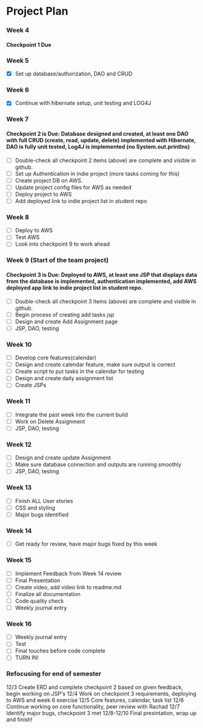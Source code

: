 # Project Plan

### Week 4
#### Checkpoint 1 Due

### Week 5

- [x] Set up database/authorization, DAO and CRUD

### Week 6

- [x] Continue with hibernate setup, unit testing and LOG4J

### Week 7
#### Checkpoint 2 is Due: Database designed and created, at least one DAO with full CRUD (create, read, update, delete) implemented with Hibernate, DAO is fully unit tested, Log4J is implemented (no System.out.printlns)

- [ ] Double-check all checkpoint 2 items (above) are complete and visible in github.
- [ ] Set up Authentication in indie project (more tasks coming for this)
- [ ] Create project DB on AWS.
- [ ] Update project config files for AWS as needed
- [ ] Deploy project to AWS
- [ ] Add deployed link to indie project list in student repo

### Week 8

- [ ] Deploy to AWS
- [ ] Test AWS
- [ ] Look into checkpoint 9 to work ahead

### Week 9 (Start of the team project)
#### Checkpoint 3 is Due: Deployed to AWS, at least one JSP that displays data from the database is implemented, authentication implemented, add AWS deployed app link to indie project list in student repo.
- [ ] Double-check all checkpoint 3 items (above) are complete and visible in github.
- [ ] Begin process of creating add tasks jsp
- [ ] Design and create Add Assignment page
- [ ] JSP, DAO, testing

### Week 10
- [ ] Develop core features(calendar)
- [ ] Design and create calendar feature, make sure output is correct
- [ ] Create script to put tasks in the calendar for testing
- [ ] Design and create daily assignment list
- [ ] Create JSPs
      
### Week 11
- [ ] Integrate the past week into the current build
- [ ] Work on Delete Assignment
- [ ] JSP, DAO, testing
      
### Week 12
- [ ] Design and create update Assignment
- [ ] Make sure database connection and outputs are running smoothly
- [ ] JSP, DAO, testing
      
### Week 13
- [ ] Finish ALL User stories
- [ ] CSS and styling
- [ ] Major bugs identified
      
### Week 14
- [ ] Get ready for review, have major bugs fixed by this week
      
### Week 15
- [ ] Implement Feedback from Week 14 review
- [ ] Final Presentation
- [ ] Create video, add video link to readme.md
- [ ] Finalize all documentation
- [ ] Code quality check
- [ ] Weekly journal entry

### Week 16
- [ ] Weekly journal entry
- [ ] Test
- [ ] Final touches before code complete
- [ ] TURN IN!

### Refocusing for end of semester

12/3 Create ERD and complete checkpoint 2 based on given feedback, begin working on JSP's
12/4 Work on checkpoint 3 requirements, deploying to AWS and week 6 exercise
12/5 Core features, calendar, task list
12/6 Continue working on core functionality, peer review with Rachad
12/7 Identify major bugs, checkpoint 3 met
12/8-12/10 Final presintation, wrap up and finish!
